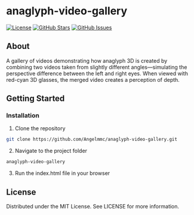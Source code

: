 # anaglyph-video-gallery

[![License](https://img.shields.io/badge/license-MIT-blue.svg)](LICENSE)
[![GitHub Stars](https://img.shields.io/github/stars/Angelmmc/anaglyph-video-gallery.svg)](https://github.com/Angelmmc/anaglyph-video-gallery/stargazers)
[![GitHub Issues](https://img.shields.io/github/issues/Angelmmc/anaglyph-video-gallery.svg)](https://github.com/Angelmmc/anaglyph-video-gallery/issues)

## About 
A gallery of videos demonstrating how anaglyph 3D is created by combining two videos taken from slightly different angles—simulating the perspective difference between the left and right eyes. When viewed with red-cyan 3D glasses, the merged video creates a perception of depth.

##  Getting Started

###  Installation

1. Clone the repository
```bash
git clone https://github.com/Angelmmc/anaglyph-video-gallery.git
```
2. Navigate to the project folder
```bash
anaglyph-video-gallery
```

3. Run the index.html file in your browser

## License
Distributed under the MIT License. See LICENSE for more information.
